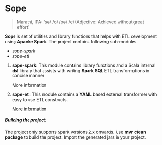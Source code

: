 
Sope
====

> Marathi, IPA: /sə/ /o/ /pə/ /e/ (Adjective: Achieved without great effort)

**Sope** is set of utilities and library functions that helps with ETL development using **Apache Spark**.
The project contains following sub-modules
- *sope-spark*
- *sope-etl*

1. **sope-spark**:
 This module contains library functions and a Scala internal **dsl** library that assists with writing **Spark SQL** ETL transformations in concise manner
 
    [More information](sope-spark/README.md)
 
2. **sope-etl**:
 This module contains a **YAML** based external transformer with easy to use ETL constructs.
 
    [More information](sope-etl/README.md)


##### Building the project:
The project only supports Spark versions 2.x onwards.
Use **mvn clean package** to build the project. Import the generated jars in your project.
